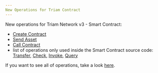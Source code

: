 ```yaml
---
New Operations for Triam Contract
---
```


New operations for Triam Network v3 - Smart Contract:

- [Create Contract](docs/contract/operations/CreateContract)
- [Send Asset](docs/contract/operations/SendAsset)
- [Call Contract](docs/contract/operations/CallContract)
- list of operations only used inside the Smart Contract source code: [Transfer](docs/contract/operations/Transfer), [Check](docs/contract/operations/Check), [Invoke](docs/contract/operations/Invoke), [Query](docs/contract/operations/Query)


If you want to see all of operations, take a look [here](docs/guides/concepts/list-of-operations).